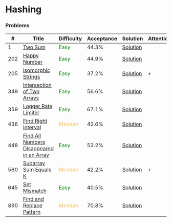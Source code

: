 Hashing
===

### Problems
| #   | Title    |   Difficulty | Acceptance |Solution  | Attention |
| --- | --- | --- | --- | --- | --- |
|1 | [Two Sum](https://leetcode.com/problems/two-sum/) | <span style="color:green">Easy</span> | 44.3% |[Solution](../problems/1.md)|
|202  | [Happy Number](https://leetcode.com/problems/happy-number/) | <span style="color:green">Easy</span> | 44.9% |[Solution](../problems/202.md)| |
|205 | [Isomorphic Strings](https://leetcode.com/problems/isomorphic-strings/) | <span style="color:green">Easy</span> | 37.2% |[Solution](../problems/205.md)| + |
|349 |[Intersection of Two Arrays](https://leetcode.com/problems/intersection-of-two-arrays/) |<span style="color:green">Easy</span>  | 56.6% |[Solution](../problems/349.md) | |
|359 | [Logger Rate Limiter](https://leetcode.com/problems/logger-rate-limiter/) | <span style="color:green">Easy</span>| 67.1% |[Solution](../problems/359.md) | | 
|436  | [Find Right Interval](https://leetcode.com/problems/find-right-interval/) | <span style="color:#FABC60">Medium</span> | 42.6% | [Solution](../problems/436.md)| |
|448 | [Find All Numbers Disappeared in an Array](https://leetcode.com/problems/find-all-numbers-disappeared-in-an-array/) | <span style="color:green">Easy</span>  | 53.2% |[Solution](../problems/448.md)|
|560 | [Subarray Sum Equals K](https://leetcode.com/problems/subarray-sum-equals-k/) | <span style="color:#FABC60">Medium</span> | 42.2% |[Solution](../problems/560.md)| + |
|645 | [Set Mismatch](https://leetcode.com/problems/set-mismatch/) | <span style="color:green">Easy</span> | 40.5%	|[Solution](../problems/645.md)| |
|890 | [Find and Replace Pattern](https://leetcode.com/problems/find-and-replace-pattern/) | <span style="color:#FABC60">Medium</span>  | 70.8% |[Solution](../problems/890.md)| |